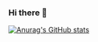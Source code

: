 ### Hi there 👋
[![Anurag's GitHub stats](https://github-readme-stats.vercel.app/api?username=catonzio)](https://github.com/anuraghazra/github-readme-stats)

<!--
**catonzio/catonzio** is a ✨ _special_ ✨ repository because its `README.md` (this file) appears on your GitHub profile.

Here are some ideas to get you started:

- 🔭 I’m currently working on ...
- 🌱 I’m currently learning ...
- 👯 I’m looking to collaborate on ...
- 🤔 I’m looking for help with ...
- 💬 Ask me about ...
- 📫 How to reach me: ...
- 😄 Pronouns: ...
- ⚡ Fun fact: ...
-->
